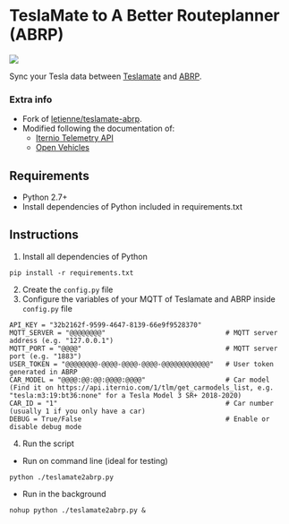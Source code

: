 # TeslaMate to A Better Routeplanner (ABRP)

[![](https://img.shields.io/badge/Donate-PayPal-ff69b4.svg)](https://www.paypal.com/donate?hosted_button_id=QF2MBMQZP4V2J)

Sync your Tesla data between [Teslamate](https://docs.teslamate.org/) and [ABRP](https://abetterrouteplanner.com/).  

### Extra info

* Fork of [letienne/teslamate-abrp](https://github.com/letienne/teslamate-abrp).
* Modified following the documentation of:
  * [Iternio Telemetry API](https://documenter.getpostman.com/view/7396339/SWTK5a8w#fdb20525-51da-4195-8138-54deabe907d5)
  * [Open Vehicles](https://docs.openvehicles.com/en/latest/plugin/abrp/README.html)


## Requirements

* Python 2.7+
* Install dependencies of Python included in requirements.txt

## Instructions

1. Install all dependencies of Python
~~~
pip install -r requirements.txt
~~~
2. Create the `config.py` file
3. Configure the variables of your MQTT of Teslamate and ABRP inside `config.py` file
~~~
API_KEY = "32b2162f-9599-4647-8139-66e9f9528370"      
MQTT_SERVER = "@@@@@@@@"                              # MQTT server address (e.g. "127.0.0.1")
MQTT_PORT = "@@@@"                                    # MQTT server port (e.g. "1883")
USER_TOKEN = "@@@@@@@@-@@@@-@@@@-@@@@-@@@@@@@@@@@@"   # User token generated in ABRP
CAR_MODEL = "@@@@:@@:@@:@@@@:@@@@"                    # Car model (Find it on https://api.iternio.com/1/tlm/get_carmodels_list, e.g. "tesla:m3:19:bt36:none" for a Tesla Model 3 SR+ 2018-2020)
CAR_ID = "1"                                          # Car number (usually 1 if you only have a car)
DEBUG = True/False                                    # Enable or disable debug mode
~~~
4. Run the script
* Run on command line (ideal for testing)
~~~
python ./teslamate2abrp.py
~~~
* Run in the background
~~~
nohup python ./teslamate2abrp.py &
~~~
